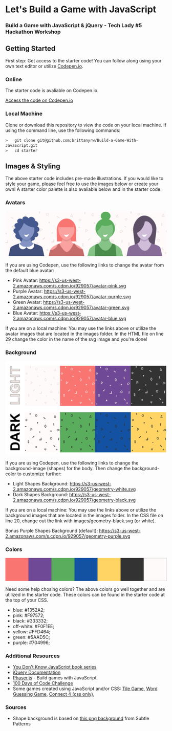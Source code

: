 # Let's Build a Game with JavaScript
### Build a Game with JavaScript & jQuery - Tech Lady #5 Hackathon Workshop

## Getting Started
First step: Get access to the starter code! You can follow along using your own text editor or utilize [Codepen.io](https://codepen.io/).

### Online
The starter code is avaliable on Codepen.io.

[Access the code on Codepen.io](https://codepen.io/trekkiegirl/pen/ae40b3481431195b44d75f6c49ab2631)

### Local Machine
Clone or download this repository to view the code on your local machine.
If using the command line, use the following commands: 

```
>   git clone git@github.com:brittanyrw/Build-a-Game-With-JavaScript.git
>   cd starter
```

## Images & Styling

The above starter code includes pre-made illustrations. If you would like to style your game, please feel free to use the images below or create your own! A starter color palette is also avaliable below and in the starter code.

### Avatars

![Four female avatars](readme-files/avatars.png?raw=true "Four Female Avatars")

If you are using Codepen, use the following links to change the avatar from the default blue avatar:

* Pink Avatar: https://s3-us-west-2.amazonaws.com/s.cdpn.io/929057/avatar-pink.svg
* Purple Avatar: https://s3-us-west-2.amazonaws.com/s.cdpn.io/929057/avatar-purple.svg
* Green Avatar: https://s3-us-west-2.amazonaws.com/s.cdpn.io/929057/avatar-green.svg
* Blue Avatar: https://s3-us-west-2.amazonaws.com/s.cdpn.io/929057/avatar-blue.svg

If you are on a local machine: 
You may use the links above or utilize the avatar images that are located in the images folder. In the HTML file on line 29 change the color in the name of the svg image and you're done!

### Background

![Examples of background images](readme-files/backgrounds.png?raw=true "Background image examples")

If you are using Codepen, use the following links to change the background-image (shapes) for the body. Then change the background-color to customize further:

* Light Shapes Background: https://s3-us-west-2.amazonaws.com/s.cdpn.io/929057/geometry-white.svg
* Dark Shapes Background: https://s3-us-west-2.amazonaws.com/s.cdpn.io/929057/geometry-black.svg

If you are on a local machine: 
You may use the links above or utilize the background images that are located in the images folder. In the CSS file on line 20, change out the link with images/geometry-black.svg (or white).

Bonus Purple Shapes Background (default): https://s3-us-west-2.amazonaws.com/s.cdpn.io/929057/geometry-purple.svg 

### Colors

![Starter colors](readme-files/colors.png?raw=true "Starter colors")

Need some help chosing colors? The above colors go well together and are utilized in the starter code. These colors can be found in the starter code at the top of your CSS. 

* blue: #1352A2;
* pink: #F97572;
* black: #333332;
* off-white: #F0F1EE;
* yellow: #FFD464;
* green: #5AAD5C;
* purple: #704996;

### Additional Resources

* [You Don't Know JavaScript book series](https://github.com/getify/You-Dont-Know-JS)
* [jQuery Documentation](http://jquery.com/)
* [Phaser.js](https://phaser.io/tutorials/making-your-first-phaser-game) - Build games with JavaScript.
* [100 Days of Code Challenge](http://www.100daysofcode.com/)
* Some games created using JavaScript and/or CSS: [Tile Game](https://codepen.io/dazulu/pen/tcwDo?q=games&limit=all&type=type-pens), [Word Guessing Game](https://codepen.io/natewiley/pen/xawFn?depth=everything&limit=all&order=popularity&page=2&q=game&show_forks=false), [Connect 4 (css only)](https://codepen.io/finnhvman/pen/xXpzVN), 

### Sources
* Shape background is based on [this png background](https://www.toptal.com/designers/subtlepatterns/?s=geometry) from Subtle Patterns
